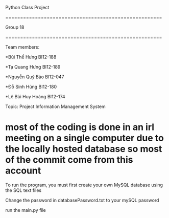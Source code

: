 
Python Class Project

=====================================================

  

Group 18

  

=====================================================

  

Team members:

  

*Bùi Thế Hưng BI12-188

  

*Tạ Quang Hưng BI12-189

  

*Nguyễn Quý Bảo BI12-047

  

*Đỗ Sinh Hùng BI12-180

  

*Lê Bùi Huy Hoàng BI12-174

  

Topic: Project Information Management System



most of the coding is done in an irl meeting on a single computer due to the locally hosted database so most of the commit come from this account
=====================================================

To run the program, you must first create your own MySQL database using the SQL text files



Change the password in databasePassword.txt to your mySQL password



run the main.py file